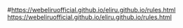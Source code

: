 #https://webeliruofficial.github.io/eliru.github.io/rules.html
https://webeliruofficial.github.io/eliru.github.io/rules.html
